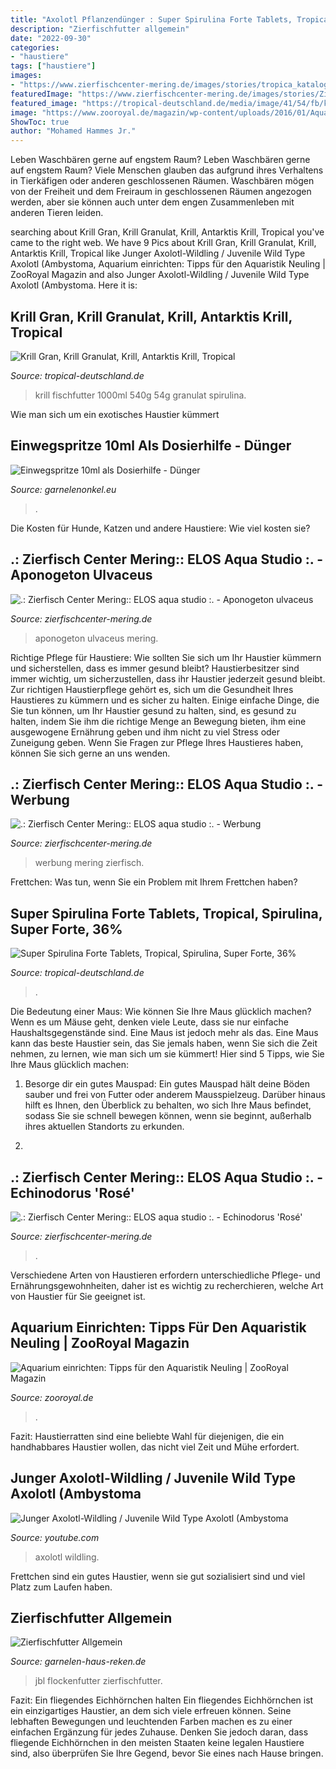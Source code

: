 ```yaml
---
title: "Axolotl Pflanzendünger : Super Spirulina Forte Tablets, Tropical, Spirulina, Super Forte, 36%"
description: "Zierfischfutter allgemein"
date: "2022-09-30"
categories:
- "haustiere"
tags: ["haustiere"]
images:
- "https://www.zierfischcenter-mering.de/images/stories/tropica_katalog/topfpflanzen/aquarium/072B.jpg"
featuredImage: "https://www.zierfischcenter-mering.de/images/stories/Zierfische.jpg"
featured_image: "https://tropical-deutschland.de/media/image/41/54/fb/krill-gran_1000_600x600@2x.jpg"
image: "https://www.zooroyal.de/magazin/wp-content/uploads/2016/01/Aquarium-einrichten-geändert-760x560.jpg"
ShowToc: true
author: "Mohamed Hammes Jr."
---
```



Leben Waschbären gerne auf engstem Raum?
Leben Waschbären gerne auf engstem Raum? Viele Menschen glauben das aufgrund ihres Verhaltens in Tierkäfigen oder anderen geschlossenen Räumen. Waschbären mögen von der Freiheit und dem Freiraum in geschlossenen Räumen angezogen werden, aber sie können auch unter dem engen Zusammenleben mit anderen Tieren leiden.

	

		
searching about Krill Gran, Krill Granulat, Krill, Antarktis Krill, Tropical you've came to the right web. We have 9 Pics about Krill Gran, Krill Granulat, Krill, Antarktis Krill, Tropical like Junger Axolotl-Wildling / Juvenile Wild Type Axolotl (Ambystoma, Aquarium einrichten: Tipps für den Aquaristik Neuling | ZooRoyal Magazin and also Junger Axolotl-Wildling / Juvenile Wild Type Axolotl (Ambystoma. Here it is:
		
    
## Krill Gran, Krill Granulat, Krill, Antarktis Krill, Tropical

<img loading=lazy src="https://tropical-deutschland.de/media/image/41/54/fb/krill-gran_1000_600x600@2x.jpg" onerror="this.onerror=null;this.src='https://tse1.mm.bing.net/th?id=OIP.5oOBY3ppo3EJ6bB0o3-ivwHaNI&amp;pid=15.1';" alt="Krill Gran, Krill Granulat, Krill, Antarktis Krill, Tropical">

_Source: tropical-deutschland.de_

>krill fischfutter 1000ml 540g 54g granulat spirulina. 

	

Wie man sich um ein exotisches Haustier kümmert

    
## Einwegspritze 10ml Als Dosierhilfe - Dünger

<img loading=lazy src="https://www.garnelenonkel.eu/WebRoot/Store11/Shops/64259652/55C3/4AD1/1303/D59B/A6B4/C0A8/2BB9/9025/Einwegspritze_10ml.jpg" onerror="this.onerror=null;this.src='https://tse2.mm.bing.net/th?id=OIP.JgEU3kqeo7jY6uWTA6trQAFNC7&amp;pid=15.1';" alt="Einwegspritze 10ml als Dosierhilfe - Dünger">

_Source: garnelenonkel.eu_

>. 

	

Die Kosten für Hunde, Katzen und andere Haustiere: Wie viel kosten sie?

    
## .: Zierfisch Center Mering:: ELOS Aqua Studio :. - Aponogeton Ulvaceus

<img loading=lazy src="https://zierfischcenter-mering.de/images/stories/tropica_katalog/topfpflanzen/foto/086.jpg" onerror="this.onerror=null;this.src='https://tse3.mm.bing.net/th?id=OIP.iwzfet14CT0N0Uy64UKFXwHaIc&amp;pid=15.1';" alt=".: Zierfisch Center Mering:: ELOS aqua studio :. - Aponogeton ulvaceus">

_Source: zierfischcenter-mering.de_

>aponogeton ulvaceus mering. 

	

Richtige Pflege für Haustiere: Wie sollten Sie sich um Ihr Haustier kümmern und sicherstellen, dass es immer gesund bleibt?
Haustierbesitzer sind immer wichtig, um sicherzustellen, dass ihr Haustier jederzeit gesund bleibt. Zur richtigen Haustierpflege gehört es, sich um die Gesundheit Ihres Haustieres zu kümmern und es sicher zu halten. Einige einfache Dinge, die Sie tun können, um Ihr Haustier gesund zu halten, sind, es gesund zu halten, indem Sie ihm die richtige Menge an Bewegung bieten, ihm eine ausgewogene Ernährung geben und ihm nicht zu viel Stress oder Zuneigung geben. Wenn Sie Fragen zur Pflege Ihres Haustieres haben, können Sie sich gerne an uns wenden.

    
## .: Zierfisch Center Mering:: ELOS Aqua Studio :. - Werbung

<img loading=lazy src="https://www.zierfischcenter-mering.de/images/stories/Zierfische.jpg" onerror="this.onerror=null;this.src='https://tse4.mm.bing.net/th?id=OIP.ex6Tc3Ypj25frBDfopRnXwHaKu&amp;pid=15.1';" alt=".: Zierfisch Center Mering:: ELOS aqua studio :. - Werbung">

_Source: zierfischcenter-mering.de_

>werbung mering zierfisch. 

	

Frettchen: Was tun, wenn Sie ein Problem mit Ihrem Frettchen haben?

    
## Super Spirulina Forte Tablets, Tropical, Spirulina, Super Forte, 36%

<img loading=lazy src="https://tropical-deutschland.de/media/image/60/g0/3a/super-spirutabin-forte-tablets_600x600.jpg" onerror="this.onerror=null;this.src='https://tse4.mm.bing.net/th?id=OIP.38pn63QRKJSfoQhdCApmNwHaHa&amp;pid=15.1';" alt="Super Spirulina Forte Tablets, Tropical, Spirulina, Super Forte, 36%">

_Source: tropical-deutschland.de_

>. 

	

Die Bedeutung einer Maus: Wie können Sie Ihre Maus glücklich machen?
Wenn es um Mäuse geht, denken viele Leute, dass sie nur einfache Haushaltsgegenstände sind. Eine Maus ist jedoch mehr als das. Eine Maus kann das beste Haustier sein, das Sie jemals haben, wenn Sie sich die Zeit nehmen, zu lernen, wie man sich um sie kümmert! Hier sind 5 Tipps, wie Sie Ihre Maus glücklich machen:
1. Besorge dir ein gutes Mauspad: Ein gutes Mauspad hält deine Böden sauber und frei von Futter oder anderem Mausspielzeug. Darüber hinaus hilft es Ihnen, den Überblick zu behalten, wo sich Ihre Maus befindet, sodass Sie sie schnell bewegen können, wenn sie beginnt, außerhalb ihres aktuellen Standorts zu erkunden.

2.

    
## .: Zierfisch Center Mering:: ELOS Aqua Studio :. - Echinodorus &#039;Rosé&#039;

<img loading=lazy src="https://www.zierfischcenter-mering.de/images/stories/tropica_katalog/topfpflanzen/aquarium/072B.jpg" onerror="this.onerror=null;this.src='https://tse2.mm.bing.net/th?id=OIP.OPmnffZoDyIZfGqfOQGTngEhDX&amp;pid=15.1';" alt=".: Zierfisch Center Mering:: ELOS aqua studio :. - Echinodorus &#039;Rosé&#039;">

_Source: zierfischcenter-mering.de_

>. 

	

Verschiedene Arten von Haustieren erfordern unterschiedliche Pflege- und Ernährungsgewohnheiten, daher ist es wichtig zu recherchieren, welche Art von Haustier für Sie geeignet ist.

    
## Aquarium Einrichten: Tipps Für Den Aquaristik Neuling | ZooRoyal Magazin

<img loading=lazy src="https://www.zooroyal.de/magazin/wp-content/uploads/2016/01/Aquarium-einrichten-geändert-760x560.jpg" onerror="this.onerror=null;this.src='https://tse4.mm.bing.net/th?id=OIP.7uP9eQ08OpJHFkYS4xHLLAHaFd&amp;pid=15.1';" alt="Aquarium einrichten: Tipps für den Aquaristik Neuling | ZooRoyal Magazin">

_Source: zooroyal.de_

>. 

	

Fazit: Haustierratten sind eine beliebte Wahl für diejenigen, die ein handhabbares Haustier wollen, das nicht viel Zeit und Mühe erfordert.

    
## Junger Axolotl-Wildling / Juvenile Wild Type Axolotl (Ambystoma

<img loading=lazy src="https://i.ytimg.com/vi/O5dN6gGtu4U/maxresdefault.jpg" onerror="this.onerror=null;this.src='https://tse4.mm.bing.net/th?id=OIP.vsIGghUbyYeOEIy5XQJuCAHaEK&amp;pid=15.1';" alt="Junger Axolotl-Wildling / Juvenile Wild Type Axolotl (Ambystoma">

_Source: youtube.com_

>axolotl wildling. 

	

Frettchen sind ein gutes Haustier, wenn sie gut sozialisiert sind und viel Platz zum Laufen haben.

    
## Zierfischfutter Allgemein

<img loading=lazy src="https://garnelen-haus-reken.de/images/stories/virtuemart/product/resized/JBL Gala 1000 Premium Flockenfutter_220x0.png" onerror="this.onerror=null;this.src='https://tse4.mm.bing.net/th?id=OIP.RRYdfZwHG2qFfYAEzGmyfwAAAA&amp;pid=15.1';" alt="Zierfischfutter Allgemein">

_Source: garnelen-haus-reken.de_

>jbl flockenfutter zierfischfutter. 

	

Fazit: Ein fliegendes Eichhörnchen halten
Ein fliegendes Eichhörnchen ist ein einzigartiges Haustier, an dem sich viele erfreuen können. Seine lebhaften Bewegungen und leuchtenden Farben machen es zu einer einfachen Ergänzung für jedes Zuhause. Denken Sie jedoch daran, dass fliegende Eichhörnchen in den meisten Staaten keine legalen Haustiere sind, also überprüfen Sie Ihre Gegend, bevor Sie eines nach Hause bringen.


